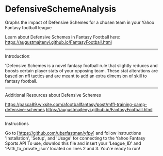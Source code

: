 # DefensiveSchemeAnalysis
Graphs the impact of Defensive Schemes for a chosen team in your Yahoo Fantasy football league

Learn about Defensive Schemes in Fantasy Football here: https://augustmajtenyi.github.io/FantasyFootball.html

___________________________________________________________________________________________________________________________________________

Introduction:

'Defensive Schemes is a novel fantasy football rule that slightly reduces and boosts certain player stats of your opposing team.
These stat alterations are based on nfl tactics and are meant to add an extra dimension of skill to fantasy football. 

___________________________________________________________________________________________________________________________________________


Additional Resources about Defensive Schemes

https://pasca89.wixsite.com/afootballfantasy/post/mffl-training-camp-defensive-schemes
https://augustmajtenyi.github.io/FantasyFootball.html

___________________________________________________________________________________________________________________________________________


Instructions

Go to [https://github.com/uberfastman/yfpy] and follow instructions 'Installation', 'Setup', and 'Usage' for connecting to the Yahoo Fantasy Sports API
To use, downlod this file and insert your 'League_ID' and 'Path_to_private_json' located on lines 2 and 3. 
You're ready to run!
